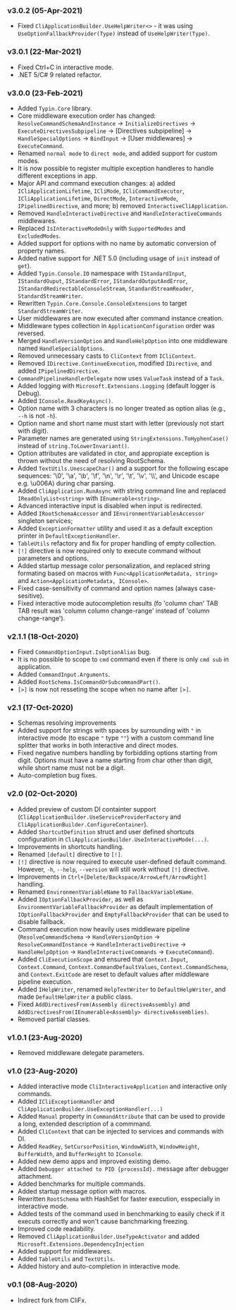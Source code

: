 ### v3.0.2 (05-Apr-2021)

 - Fixed `CliApplicationBuilder.UseHelpWriter<>` - it was using `UseOptionFallbackProvider(Type)` instead of `UseHelpWriter(Type)`.
 
### v3.0.1 (22-Mar-2021)

 - Fixed Ctrl+C in interactive mode.
 - .NET 5/C# 9 related refactor.

### v3.0.0 (23-Feb-2021)

- Added `Typin.Core` library.
- Core middleware execution order has changed: `ResolveCommandSchemaAndInstance` -> `InitializeDirectives` -> `ExecuteDirectivesSubpipeline` -> [Directives subpipeline] -> `HandleSpecialOptions` -> `BindInput` -> [User middlewares] -> `ExecuteCommand`.
- Renamed `normal mode` to `direct mode`, and added support for custom modes.
- It is now possible to register multiple exception handleres to handle different exceptions in app.
- Major API and command execution changes: a) added `ICliApplicationLifetime`, `ICliMode`, `ICliCommandExecutor`, `ICliApplicationLifetime`, `DirectMode`, `InteractiveMode`, `IPipelinedDirective`, and more; b) removed `InteractiveCliApplication`.
- Removed `HandleInteractiveDirective` and `HandleInteractiveCommands` middlewares.
- Replaced `IsInteractiveModeOnly` with `SupportedModes` and `ExcludedModes`.
- Added support for options with no name by automatic conversion of property names.
- Added native support for .NET 5.0 (including usage of `init` instead of `get`).
- Added `Typin.Console.IO` namespace with `IStandardInput`, `IStandardOuput`, `IStandardError`, `IStandardOutputAndError`, `IStandardRedirectableConsoleStream`, `StandardStreamReader`, `StandardStreamWriter`.
- Rewritten `Typin.Core.Console.ConsoleExtensions` to target `StandardStreamWriter`.
- User middlewares are now executed after command instance creation.
- Middleware types collection in `ApplicationConfiguration` order was reversed.
- Merged `HandleVersionOption` and `HandleHelpOption` into one middleware named `HandleSpecialOptions`.
- Removed unnecessary casts to `CliContext` from `ICliContext`.
- Removed `IDirective.ContinueExecution`, modified `IDirective`, and added `IPipelinedDirective`.
- `CommandPipelineHandlerDelegate` now uses `ValueTask` instead of a `Task`.
- Added logging with `Microsoft.Extensions.Logging` (default logger is Debug).
- Added `IConsole.ReadKeyAsync()`.
- Option name with 3 characters is no longer treated as option alias (e.g., `--h` is not `-h`).
- Option name and short name must start with letter (previously not start with digit).
- Parameter names are generated using `StringExtensions.ToHyphenCase()` instead of `string.ToLowerInvariant()`.
- Option attributes are validated in ctor, and appropiate exception is thrown without the need of resolving RootSchema.
- Added `TextUtils.UnescapeChar()` and a support for the following escape sequences: '\0', '\a', '\b', '\f', '\n', '\r', '\t', '\v', '\\\\', and Unicode escape e.g. \\u006A) during char parsing.
- Added `CliApplication.RunAsync` with string command line and replaced `IReadOnlyList<string>` with `IEnumerable<string>`.
- Advanced interactive input is disabled when input is redirected.
- Added `IRootSchemaAccessor` and `IEnvironmentVariablesAccessor` singleton services;
- Added `ExceptionFormatter` utility and used it as a default exception printer in `DefaultExceptionHandler`.
- `TableUtils` refactory and fix for proper handling of empty collection.
- `[!]` directive is now required only to execute command without parameters and options.
- Added startup message color personalization, and replaced string formating based on macros with `Func<ApplicationMetadata, string>` and `Action<ApplicationMetadata, IConsole>`.
- Fixed case-sensitivity of command and option names (always case-sesitive).
- Fixed interactive mode autocompletion results (fo 'column chan' TAB TAB result was 'column column change-range' instead of 'column change-range').

### v2.1.1 (18-Oct-2020)

- Fixed `CommandOptionInput.IsOptionAlias` bug.
- It is no possible to scope to `cmd` command even if there is only `cmd sub` in application.
- Added `CommandInput.Arguments`.
- Added `RootSchema.IsCommandOrSubcommandPart()`.
- `[>]` is now not resseting the scope when no name after `[>]`.

### v2.1 (17-Oct-2020)

- Schemas resolving improvements
- Added support for strings with spaces by surrounding with `"` in interactive mode (to escape `"` type `""`) with a custom command line splitter that works in both interactive and direct modes.
- Fixed negative numbers handling by forbidding options starting from digit. Options must have a name starting from char other than digit, while short name must not be a digit.
- Auto-completion bug fixes.

### v2.0 (02-Oct-2020)

- Added preview of custom DI containter support (`CliApplicationBuilder.UseServiceProviderFactory` and `CliApplicationBuilder.ConfigureContainer`).
- Added `ShortcutDefinition` struct and user defined shortcuts configuration in `CliApplicationBuilder.UseInteractiveMode(...)`.
- Improvements in shortcuts handling.
- Renamed `[default]` directive to `[!]`.
- `[!]` directive is now required to execute user-defined default command. However, `-h`, `--help`, `--version` will still work without `[!]` directive.
- Improvements in `Ctrl+[Delete/Backspace/ArrowLeft/ArrowRight]` handling.
- Renamed `EnvironmentVariableName` to `FallbackVariableName`.
- Added `IOptionFallbackProvider`, as well as `EnvironmentVariableFallbackProvider` as default implementation of `IOptionFallbackProvider` and `EmptyFallbackProvider` that can be used to disable fallback.
- Command execution now heavily uses middleware pipeline (`ResolveCommandSchema` -> `HandleVersionOption` -> `ResolveCommandInstance` -> `HandleInteractiveDirective` -> `HandleHelpOption` -> `HandleInteractiveCommands` -> `ExecuteCommand`).
- Added `CliExecutionScope` and ensured that `Context.Input`, `Context.Command`, `Context.CommandDefaultValues`, `Context.CommandSchema`, and `Context.ExitCode` are reset to default values after middleware pipeline execution.
- Added `IHelpWriter`, renamed `HelpTextWriter` to `DefaultHelpWriter`, and made `DefaultHelpWriter` a public class.
- Fixed `AddDirectivesFrom(Assembly directiveAssembly)` and `AddDirectivesFrom(IEnumerable<Assembly> directiveAssemblies)`.
- Removed partial classes.

### v1.0.1 (23-Aug-2020)

- Removed middleware delegate parameters.

### v1.0 (23-Aug-2020)

- Added interactive mode `CliInteractiveApplication` and interactive only commands.
- Added `ICliExceptionHandler` and `CliApplicationBuilder.UseExceptionHandler(...)`
- Added	`Manual` property in `CommandAttribute` that can be used to provide a long, extended description of a commmand.
- Added `CliContext` that can be injected to services and commands with DI.
- Added `ReadKey`, `SetCursorPosition`, `WindowWidth`, `WindowHeight`, `BufferWidth`, and `BufferHeight` to `IConsole`.
- Added new demo apps and improved existing demo.
- Added `Debugger attached to PID {processId}.` message after debugger attachment.
- Added benchmarks for multiple commands.
- Added startup message option with macros.
- Rewritten `RootSchema` with HashSet for faster execution, esspecially in interactive mode.
- Added tests of the command used in benchmarking to easily check if it executs correctly and won't cause banchmarking freezing.
- Improved code readability.
- Removed `CliApplicationBuilder.UseTypeActivator` and added `Microsoft.Extensions.DependencyInjection`
- Added support for middlewares.
- Added `TableUtils` and `TextUtils`.
- Added history and auto-completion in interactive mode.

### v0.1 (08-Aug-2020)

- Indirect fork from CliFx.
